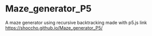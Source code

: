 # Maze_generator_P5
A maze generator using recursive backtracking made with p5.js
link https://shoccho.github.io/Maze_generator_P5/
